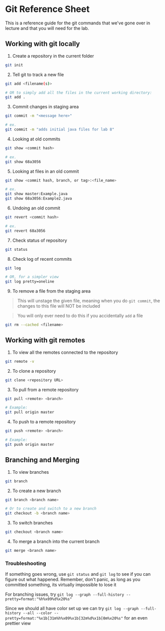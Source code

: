 Git Reference Sheet
=====

This is a reference guide for the git commands that we've gone over in lecture and that you will need for the lab.

## Working with git locally

1. Create a repository in the current folder

  ```bash
  git init
  ```

2. Tell git to track a new file

  ```bash
  git add <filename(s)>

  # OR to simply add all the files in the current working directory:
  git add .
  ```

3. Commit changes in staging area

  ```bash
  git commit -m "<message here>"
  
  # ex.
  git commit -m "adds initial java files for lab 8"
  ```

4. Looking at old commits

  ```bash
  git show <commit hash>
  
  # ex.
  git show 68a3056
  ```

5. Looking at files in an old commit

  ```bash
  git show <commit hash, branch, or tag>:<file_name>
  
  # ex.
  git show master:Example.java
  git show 68a3056:Example2.java
  ```

6. Undoing an old commit

  ```bash
  git revert <commit hash>
  
  # ex.
  git revert 68a3056
  ```

7. Check status of repository

  ```bash
  git status
  ```

8. Check log of recent commits

  ```bash
  git log

  # OR, for a simpler view
  git log pretty=oneline
  ```

9. To remove a file from the staging area

> This will unstage the given file, meaning when you do `git commit`, the changes to this file will NOT be included

> You will only ever need to do this if you accidentally `add` a file

  ```bash
  git rm --cached <filename>
  ```

## Working with git remotes

1. To view all the remotes connected to the repository

  ```bash
  git remote -v
  ```

2. To clone a repository

  ```bash
  git clone <repository URL>
  ```

3. To pull from a remote repository

  ```bash
  git pull <remote> <branch>

  # Example:
  git pull origin master
  ```

4. To push to a remote repository

  ```bash
  git push <remote> <branch>

  # Example:
  git push origin master
  ```

## Branching and Merging

1. To view branches

  ```bash
  git branch
  ```

2. To create a new branch

  ```bash
  git branch <branch name>

  # Or to create and switch to a new branch
  git checkout -b <branch name>
  ```

3. To switch branches

  ```bash
  git checkout <branch name>
  ```

4. To merge a branch into the current branch

  ```bash
  git merge <branch name>
  ```

### Troubleshooting

If something goes wrong, use `git status` and `git log` to see if you can figure out what happened.
Remember, don't panic, as long as you committed something, its virtually impossible to lose it

For branching issues, try `git log --graph --full-history --pretty=format:"%h%x09%d%x20%s"`

Since we should all have color set up we can try `git log --graph --full-history --all --color --pretty=format:"%x1b[31m%h%x09%x1b[32m%d%x1b[0m%x20%s"` for an even prettier view
